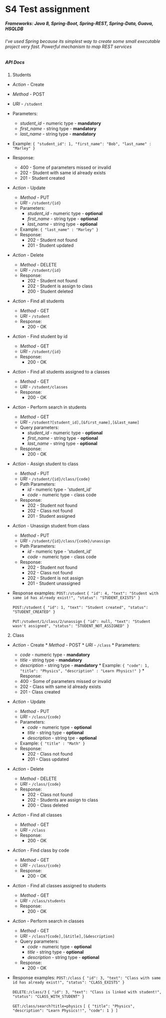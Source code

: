 # S4 Test assignment

##### Frameworks: Java 8, Spring-Boot, Spring-REST, Spring-Data, Guava, HSQLDB
###### I've used Spring because its simplest way to create some small executable project very fast. Powerful mechanism to map REST services
 
##### API Docs
 
 1. Students
 
  * *Action* - Create
  * *Method*  - POST
  * *URI* - `/student`
  * Parameters: 
    + *student_id* - numeric type - **mandatory**
    + *first_name* - string type -  **mandatory**
    + *last_name* - string type -  **mandatory**
  * Example: 
    `{
       "student_id": 1,
       "first_name": "Bob",
       "last_name" : "Marley"
     }`
  * Response: 
     - 400 - Some of parameters missed or invalid
     - 202 - Student with same id already exists
     - 201 - Student created
    
  * *Action* - Update
    * *Method*  - PUT
    * *URI* - `/student/{id}`
    * Parameters: 
      + *student_id* - numeric type - **optional**
      + *first_name* - string type -  **optional**
      + *last_name* - string type -  **optional**
    * Example: 
      `{
           "last_name" : "Marley"
       }`
    * Response: 
       - 202 - Student not found
       - 201 - Student updated
       
  * *Action* - Delete
    * *Method*  - DELETE
    * *URI* - `/student/{id}`
    * Response: 
      - 202 - Student not found
      - 202 - Student is assign to class
      - 200 - Student deleted
     
  * *Action* - Find all students
    * *Method*  - GET
    * *URI* - `/student`
    * Response: 
       - 200 - OK

  * *Action* - Find student by id
    * *Method*  - GET
    * *URI* - `/student/{id}`
    * Response: 
      - 200 - OK
           
  * *Action* - Find all students assigned to a classes
    * *Method*  - GET
    * *URI* - `/student/classes`
    * Response: 
      - 200 - OK
               
  * *Action* - Perform search in students
    * *Method*  - GET
    * *URI* - `/student?[student_id],[&first_name],[&last_name]`
     * Query parameters: 
          + *student_id* - numeric type - **optional**
          + *first_name* - string type -  **optional**
          + *last_name* - string type -  **optional**
    * Response: 
       - 200 - OK
       
  * *Action* - Assign student to class
    * *Method* - PUT
    * *URI* - `/student/{id}/class/{code}`
    * Path Parameters: 
       + *id* - numeric type - 'student_id'
       + *code* - numeric type - class code
    * Response: 
      - 202 - Student not found
      - 202 - Class not found
      - 201 - Student assigned

  * *Action* - Unassign student from class
    * *Method* - PUT
    * *URI* - `/student/{id}/class/{code}/unassign`
    * Path Parameters: 
       + *id* - numeric type - 'student_id'
       + *code* - numeric type - class code
    * Response: 
      - 202 - Student not found
      - 202 - Class not found
      - 202 - Student is not assign
      - 201 - Student unassigned
      
  * Response examples: 
   `POST:/student`
   `{
          "id": 4,
          "text": "Student with same id has already exist!",
          "status": "STUDENT_EXISTS"
    }`
    
    `POST:/student`
    `{
          "id": 1,
          "text": "Student created",
          "status": "STUDENT_CREATED"
     }`

    `PUT:/student/1/class/2/unassign`
        `{
           "id": null,
           "text": "Student wasn't assigned",
           "status": "STUDENT_NOT_ASSIGNED"
        }`
 
 2. Class
  
   * *Action* - Create
    * *Method*  - POST
    * *URI* - `/class`
    * Parameters: 
      + *code* - numeric type - **mandatory**
      + *title* - string type -  **mandatory**
      + *description* - string type -  **mandatory**
    * Example: 
      `{
           "code": 1,
           "title": "Physics",
           "description" : "Learn Physics!"
       }` 
    * Response: 
       - 400 - Some of parameters missed or invalid
       - 202 - Class with same id already exists
       - 201 - Class created
              
   * *Action* - Update
      * *Method*  - PUT
      * *URI* - `/class/{code}`
      * Parameters: 
        + *code* - numeric type - **optional**
        + *title* - string type -  **optional**
        + *description* - string tpe - **optional**
      * Example: 
        `{
             "title" : "Math"
         }`
      * Response: 
         - 202 - Class not found
         - 201 - Class updated
         
   * *Action* - Delete
      * *Method*  - DELETE
      * *URI* - `/class/{code}`
      * Response: 
        - 202 - Class not found
        - 202 - Students are assign to class
        - 200 - Class deleted
       
   * *Action* - Find all classes
      * *Method*  - GET
      * *URI* - `/class`
      * Response: 
         - 200 - OK
  
   * *Action* - Find class by code
      * *Method*  - GET
      * *URI* - `/class/{code}`
      * Response: 
        - 200 - OK
             
   * *Action* - Find all classes assigned to students
      * *Method*  - GET
      * *URI* - `/class/students`
      * Response: 
        - 200 - OK
                 
   * *Action* - Perform search in classes
      * *Method*  - GET
      * *URI* - `/class?[code],[&title],[&description]`
       * Query parameters: 
            + *code* - numeric type - **optional**
            + *title* - string type -  **optional**
            + *description* - string type -  **optional**
      * Response: 
         - 200 - OK
         
   * Response examples:
      `POST:/class`
      `{
         "id": 3,
         "text": "Class with same id has already exist!",
         "status": "CLASS_EXISTS"
       }`
       
       `DELETE:/class/3`
       `{
          "id": 3,
          "text": "Class is linked with student!",
          "status": "CLASS_WITH_STUDENT"
        }`
        
       `GET:/class/search?title=physics`
       `[
          {
            "title": "Physics",
            "description": "Learn Physics!!",
            "code": 1
          }
        ]`
